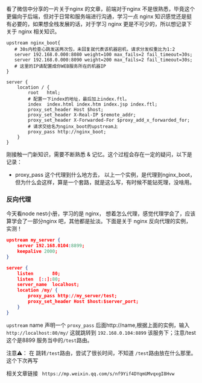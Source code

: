 看了微信中分享的一片关于nginx 的文章，前端对于nginx 不是很熟悉，毕竟这个更偏向于后端，但对于日常和服务端进行沟通，学习一点 nginx 知识感觉还是挺有必要的，如果想全栈发展的话，对于学习 nginx 更是不可少的，所以想记录下关于 nginx 相关知识。

```
upstream nginx_boot{  
   # 30s内检查心跳发送两次包，未回复就代表该机器宕机，请求分发权重比为1:2  
   server 192.168.0.000:8080 weight=100 max_fails=2 fail_timeout=30s;   
   server 192.168.0.000:8090 weight=200 max_fails=2 fail_timeout=30s;  
   # 这里的IP请配置成你WEB服务所在的机器IP  
}  

server {  
    location / {  
        root   html;  
        # 配置一下index的地址，最后加上index.ftl。  
        index  index.html index.htm index.jsp index.ftl;  
        proxy_set_header Host $host;  
        proxy_set_header X-Real-IP $remote_addr;  
        proxy_set_header X-Forwarded-For $proxy_add_x_forwarded_for;  
        # 请求交给名为nginx_boot的upstream上  
        proxy_pass http://nginx_boot;  
    }  
}  
```

刚接触一门新知识，需要不断熟悉 & 记忆。这个过程会存在一定的疑问，以下是记录：

* proxy_pass 这个代理到什么地方去， 以上一个实例，是代理到nginx_boot， 但为什么会这样，算是一个套路，就是这么写，有时候不能钻死理，没啥用。


### 反向代理
今天看node nest小册，学习的是 nginx， 想着怎么代理，感觉代理学会了，应该算学会了一部分nginx 吧，其他都是扯淡。下面是关于 nginx 反向代理的实例，实测！

```json
upstream my_server {                                                         
    server 192.168.0104:8899;                                                
    keepalive 2000;
}

server {
    listen       80;
    listen  [::]:80;
    server_name  localhost;
    location /my/ {
        proxy_pass http://my_server/test;
        proxy_set_header Host $host:$server_port;
    }
}
```
`upstream` name 声明一个 `proxy_pass` 后面http://name,根据上面的实例，输入 `http://localhost:80/my/` 这就跳转到    `192.168.0.104:8899` 该服务下；注意/test 这个是8899 服务当中的`/test`路由。

注意⚠️： 在 跳转`/test`路由，尝试了很长时间，不知道   `/test`路由放在什么那里。这个下次再写





相关文章链接
` https://mp.weixin.qq.com/s/nf9Yif4DYqmUMvqxgI8Hvw`